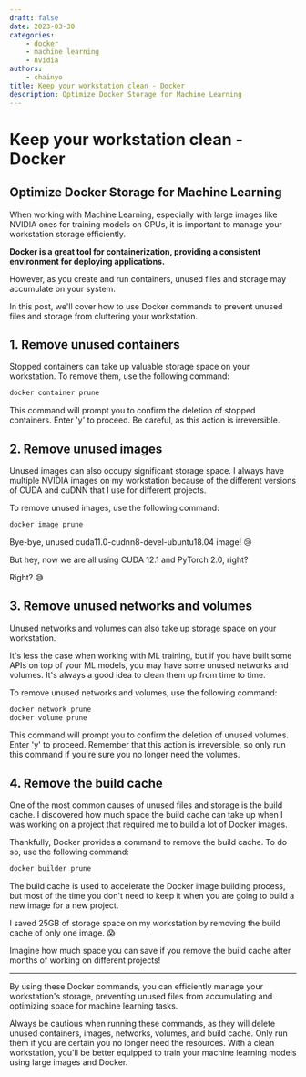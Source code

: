 ```yaml
---
draft: false
date: 2023-03-30
categories:
    - docker
    - machine learning
    - nvidia
authors:
    - chainyo
title: Keep your workstation clean - Docker
description: Optimize Docker Storage for Machine Learning
---
```


# Keep your workstation clean - Docker
## Optimize Docker Storage for Machine Learning

When working with Machine Learning, especially with large images like NVIDIA ones for training models on GPUs,
it is important to manage your workstation storage efficiently.

**Docker is a great tool for containerization, providing a consistent environment for deploying applications.**

However, as you create and run containers, unused files and storage may accumulate on your system.

In this post, we'll cover how to use Docker commands to prevent unused files and storage from cluttering your workstation.

<!-- more -->

## 1. Remove unused containers

Stopped containers can take up valuable storage space on your workstation. To remove them, use the following command:

```bash
docker container prune
```

This command will prompt you to confirm the deletion of stopped containers. Enter 'y' to proceed.
Be careful, as this action is irreversible.

## 2. Remove unused images

Unused images can also occupy significant storage space. I always have multiple NVIDIA images on my workstation because
of the different versions of CUDA and cuDNN that I use for different projects.

To remove unused images, use the following command:

```bash
docker image prune
```

Bye-bye, unused cuda11.0-cudnn8-devel-ubuntu18.04 image! 😢

But hey, now we are all using CUDA 12.1 and PyTorch 2.0, right? 

Right? 😅

## 3. Remove unused networks and volumes

Unused networks and volumes can also take up storage space on your workstation.

It's less the case when working with ML training, but if you have built some APIs on top of your ML models, you may have
some unused networks and volumes. It's always a good idea to clean them up from time to time.

To remove unused networks and volumes, use the following command:

```bash
docker network prune
docker volume prune
```

This command will prompt you to confirm the deletion of unused volumes. Enter 'y' to proceed. 
Remember that this action is irreversible, so only run this command if you're sure you no longer need the volumes.

## 4. Remove the build cache

One of the most common causes of unused files and storage is the build cache. I discovered how much space the build cache
can take up when I was working on a project that required me to build a lot of Docker images.

Thankfully, Docker provides a command to remove the build cache. To do so, use the following command:

```bash
docker builder prune
```

The build cache is used to accelerate the Docker image building process, but most of the time you don't need to keep it
when you are going to build a new image for a new project.

I saved 25GB of storage space on my workstation by removing the build cache of only one image. 😱

Imagine how much space you can save if you remove the build cache after months of working on different projects!

---

By using these Docker commands, you can efficiently manage your workstation's storage, preventing unused files from
accumulating and optimizing space for machine learning tasks.

Always be cautious when running these commands, as they will delete unused containers, images, networks, volumes, and build cache.
Only run them if you are certain you no longer need the resources. With a clean workstation, you'll be better equipped to train your machine learning models using large images and Docker.
